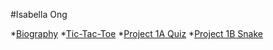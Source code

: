 #Isabella Ong

*[Biography](http://floatonok.github.io/mini-project-1/)
*[Tic-Tac-Toe](http://floatonok.github.io/tictactoe/)
*[Project 1A Quiz](http://floatonok.github.io/project1-quiz/)
*[Project 1B Snake](http://floatonok.github.io/project1-game/)
